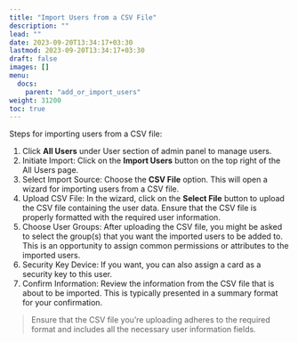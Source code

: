 ```yaml
---
title: "Import Users from a CSV File"
description: ""
lead: ""
date: 2023-09-20T13:34:17+03:30
lastmod: 2023-09-20T13:34:17+03:30
draft: false
images: []
menu:
  docs:
    parent: "add_or_import_users"
weight: 31200
toc: true
---
```


Steps for importing users from a CSV file:  

1. Click **All Users** under User section of admin panel to manage users.  
2. Initiate Import: Click on the **Import Users** button on the top right of the All Users page.  
3. Select Import Source: Choose the **CSV File** option. This will open a wizard for importing users from a CSV file.  
4. Upload CSV File: In the wizard, click on the **Select File** button to upload the CSV file containing the user data. Ensure that the CSV file is properly formatted with the required user information.  
5. Choose User Groups: After uploading the CSV file, you might be asked to select the group(s) that you want the imported users to be added to. This is an opportunity to assign common permissions or attributes to the imported users.  
6. Security Key Device: If you want, you can also assign a card as a security key to this user.  
7. Confirm Information: Review the information from the CSV file that is about to be imported. This is typically presented in a summary format for your confirmation.  

> Ensure that the CSV file you’re uploading adheres to the required format and includes all the necessary user information fields.  
